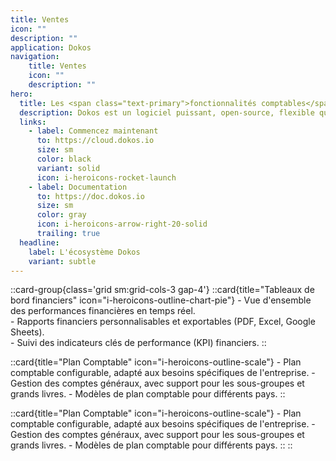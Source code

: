 ```yaml
---
title: Ventes
icon: ""
description: ""
application: Dokos
navigation:
    title: Ventes
    icon: ""
    description: ""
hero:
  title: Les <span class="text-primary">fonctionnalités comptables</span> détaillées
  description: Dokos est un logiciel puissant, open-source, flexible qui offre une gamme complète de fonctionnalités de comptabilité pour aider les entreprises à gérer leurs finances de manière efficace. 
  links:
    - label: Commencez maintenant
      to: https://cloud.dokos.io
      size: sm
      color: black
      variant: solid
      icon: i-heroicons-rocket-launch
    - label: Documentation
      to: https://doc.dokos.io
      size: sm
      color: gray
      icon: i-heroicons-arrow-right-20-solid
      trailing: true
  headline:
    label: L'écosystème Dokos
    variant: subtle
---
```


::card-group{class='grid sm:grid-cols-3 gap-4'}
  ::card{title="Tableaux de bord financiers" icon="i-heroicons-outline-chart-pie"}
    - Vue d'ensemble des performances financières en temps réel.  
    - Rapports financiers personnalisables et exportables (PDF, Excel, Google Sheets).  
    - Suivi des indicateurs clés de performance (KPI) financiers.
  ::

  ::card{title="Plan Comptable" icon="i-heroicons-outline-scale"}
    - Plan comptable configurable, adapté aux besoins spécifiques de l'entreprise.
    - Gestion des comptes généraux, avec support pour les sous-groupes et grands livres.
    - Modèles de plan comptable pour différents pays.
  ::

  ::card{title="Plan Comptable" icon="i-heroicons-outline-scale"}
    - Plan comptable configurable, adapté aux besoins spécifiques de l'entreprise.
    - Gestion des comptes généraux, avec support pour les sous-groupes et grands livres.
    - Modèles de plan comptable pour différents pays.
  ::
::

